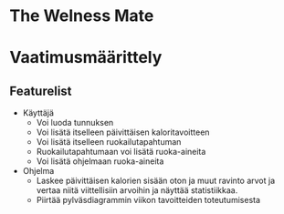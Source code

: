  # The Welness Mate
 # Vaatimusmäärittely

 ## Featurelist


 - Käyttäjä
    - Voi luoda tunnuksen
    - Voi lisätä itselleen päivittäisen kaloritavoitteen
    - Voi lisätä itselleen ruokailutapahtuman
    - Ruokailutapahtumaan voi lisätä ruoka-aineita
    - Voi lisätä ohjelmaan ruoka-aineita
  - Ohjelma
      - Laskee päivittäisen kalorien sisään oton ja muut ravinto arvot
        ja vertaa niitä viittellisiin arvoihin ja näyttää statistiikkaa.
      - Piirtää pylväsdiagrammin viikon tavoitteiden toteutumisesta
